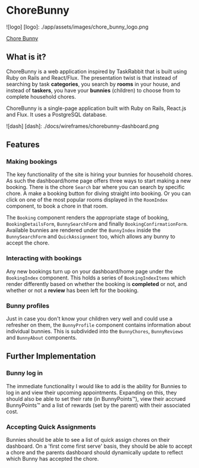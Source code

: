 # ChoreBunny
![logo]
[logo]: ./app/assets/images/chore_bunny_logo.png

[Chore Bunny][heroku]

[heroku]: http://www.chorebunny.site

## What is it?

ChoreBunny is a web application inspired by TaskRabbit that is built using Ruby on Rails and React/Flux. The presentation twist is that instead of searching by task **categories**, you search by **rooms** in your house, and instead of **taskers**, you have your **bunnies** (children) to choose from to complete household chores.

ChoreBunny is a single-page application built with Ruby on Rails, React.js and Flux. It uses a PostgreSQL database.

![dash]
[dash]: ./docs/wireframes/chorebunny-dashboard.png

## Features

### Making bookings

The key functionality of the site is hiring your bunnies for household chores. As such the dashboard/home page offers three ways to start making a new booking. There is the chore `Search` bar where you can search by specific chore. A make a booking button for diving straight into booking. Or you can click on one of the most popular rooms displayed in the `RoomIndex` component, to book a chore in that room.

The `Booking` component renders the appropriate stage of booking, `BookingDetailsForm`, `BunnySearchForm` and finally `BookingConfirmationForm`.  Available bunnies are rendered under the `BunnyIndex` inside the `BunnySearchForm` and `QuickAssignment` too, which allows any bunny to accept the chore.

### Interacting with bookings

Any new bookings turn up on your dashboard/home page under the `BookingIndex` component. This holds a series of `BookingIndexItems` which render differently based on whether the booking is **completed** or not, and whether or not a **review** has been left for the booking.

### Bunny profiles

Just in case you don't know your children very well and could use a refresher on them, the `BunnyProfile` component contains information about individual bunnies. This is subdivided into the `BunnyChores`, `BunnyReviews` and `BunnyAbout` components.


## Further Implementation

### Bunny log in

The immediate functionality I would like to add is the ability for Bunnies to log in and view their upcoming appointments. Expanding on this, they should also be able to set their rate (in BunnyPoints™), view their accrued BunnyPoints™ and a list of rewards (set by the parent) with their associated cost.

### Accepting Quick Assignments

Bunnies should be able to see a list of quick assign chores on their dashboard. On a 'first come first serve' basis, they should be able to accept a chore and the parents dashboard should dynamically update to reflect which Bunny has accepted the chore.
